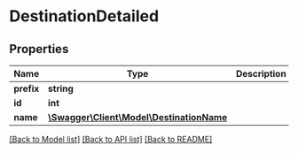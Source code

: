 # DestinationDetailed

## Properties
Name | Type | Description | Notes
------------ | ------------- | ------------- | -------------
**prefix** | **string** |  | 
**id** | **int** |  | [optional] 
**name** | [**\Swagger\Client\Model\DestinationName**](DestinationName.md) |  | [optional] 

[[Back to Model list]](../README.md#documentation-for-models) [[Back to API list]](../README.md#documentation-for-api-endpoints) [[Back to README]](../README.md)


